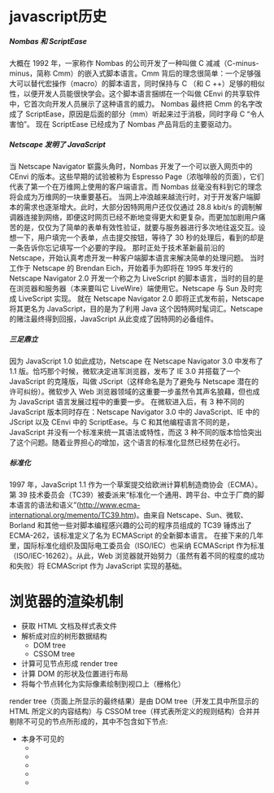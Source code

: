 # javascript历史
##### Nombas 和 ScriptEase  
大概在 1992 年，一家称作 Nombas 的公司开发了一种叫做 C 减减（C-minus-minus，简称 Cmm）的嵌入式脚本语言。Cmm 背后的理念很简单：一个足够强大可以替代宏操作（macro）的脚本语言，同时保持与 C （和 C ++）足够的相似性，以便开发人员能很快学会。这个脚本语言捆绑在一个叫做 CEnvi 的共享软件中，它首次向开发人员展示了这种语言的威力。
Nombas 最终把 Cmm 的名字改成了 ScriptEase，原因是后面的部分（mm）听起来过于消极，同时字母 C “令人害怕”。
现在 ScriptEase 已经成为了 Nombas 产品背后的主要驱动力。
##### Netscape 发明了 JavaScript
当 Netscape Navigator 崭露头角时，Nombas 开发了一个可以嵌入网页中的 CEnvi 的版本。这些早期的试验被称为 Espresso Page（浓咖啡般的页面），它们代表了第一个在万维网上使用的客户端语言。而 Nombas 丝毫没有料到它的理念将会成为万维网的一块重要基石。
当网上冲浪越来越流行时，对于开发客户端脚本的需求也逐渐增大。此时，大部分因特网用户还仅仅通过 28.8 kbit/s 的调制解调器连接到网络，即便这时网页已经不断地变得更大和更复杂。而更加加剧用户痛苦的是，仅仅为了简单的表单有效性验证，就要与服务器进行多次地往返交互。设想一下，用户填完一个表单，点击提交按钮，等待了 30 秒的处理后，看到的却是一条告诉你忘记填写一个必要的字段。
那时正处于技术革新最前沿的 Netscape，开始认真考虑开发一种客户端脚本语言来解决简单的处理问题。
当时工作于 Netscape 的 Brendan Eich，开始着手为即将在 1995 年发行的 Netscape Navigator 2.0 开发一个称之为 LiveScript 的脚本语言，当时的目的是在浏览器和服务器（本来要叫它 LiveWire）端使用它。Netscape 与 Sun 及时完成 LiveScript 实现。
就在 Netscape Navigator 2.0 即将正式发布前，Netscape 将其更名为 JavaScript，目的是为了利用 Java 这个因特网时髦词汇。Netscape 的赌注最终得到回报，JavaScript 从此变成了因特网的必备组件。
##### 三足鼎立   
因为 JavaScript 1.0 如此成功，Netscape 在 Netscape Navigator 3.0 中发布了 1.1 版。恰巧那个时候，微软决定进军浏览器，发布了 IE 3.0 并搭载了一个 JavaScript 的克隆版，叫做 JScript（这样命名是为了避免与 Netscape 潜在的许可纠纷）。微软步入 Web 浏览器领域的这重要一步虽然令其声名狼藉，但也成为 JavaScript 语言发展过程中的重要一步。
在微软进入后，有 3 种不同的 JavaScript 版本同时存在：Netscape Navigator 3.0 中的 JavaScript、IE 中的 JScript 以及 CEnvi 中的 ScriptEase。与 C 和其他编程语言不同的是，JavaScript 并没有一个标准来统一其语法或特性，而这 3 种不同的版本恰恰突出了这个问题。随着业界担心的增加，这个语言的标准化显然已经势在必行。
##### 标准化  
1997 年，JavaScript 1.1 作为一个草案提交给欧洲计算机制造商协会（ECMA）。第 39 技术委员会（TC39）被委派来“标准化一个通用、跨平台、中立于厂商的脚本语言的语法和语义”(http://www.ecma-international.org/memento/TC39.htm)。由来自 Netscape、Sun、微软、Borland 和其他一些对脚本编程感兴趣的公司的程序员组成的 TC39 锤炼出了 ECMA-262，该标准定义了名为 ECMAScript 的全新脚本语言。
在接下来的几年里，国际标准化组织及国际电工委员会（ISO/IEC）也采纳 ECMAScript 作为标准（ISO/IEC-16262）。从此，Web 浏览器就开始努力（虽然有着不同的程度的成功和失败）将 ECMAScript 作为 JavaScript 实现的基础。
# 浏览器的渲染机制  
- 获取 HTML 文档及样式表文件
- 解析成对应的树形数据结构  
  - DOM tree  
  - CSSOM tree
- 计算可见节点形成 render tree
- 计算 DOM 的形状及位置进行布局
- 将每个节点转化为实际像素绘制到视口上（栅格化）  
  
render tree（页面上所显示的最终结果）是由 DOM tree（开发工具中所显示的 HTML 所定义的内容结构）与 CSSOM tree（样式表所定义的规则结构）合并并剔除不可见的节点所形成的，其中不包含如下节点:
- 本身不可见的
  - <html>
  - <head>
  - <meta>
  - <link>
  - <style>
  - <script>
- 设置了 display: none; 样式的
# css样式javascript样式在html中的位置  
CSS文件的引入位置放在头部（<head>标签内部）
将js文件的引入位置放在底部（</body>前面）
# 白屏&FOUC (Flash of Unstyled Content) 无样式内容闪烁  
- 不同的浏览器对于CSS和HTML的处理方式不同，有的是等待CSS加载完成之后，对HTML元素进行渲染和展示（白屏问题）。有的是先对HTML元素进行展示，然后等待CSS加载完成之后重新对样式进行修改（FOUC无样式内容闪烁）  
- 如果把js文件放在头部，脚本会阻塞后面内容的呈现，脚本会阻塞其后组件的下载，出现白屏问题。
# repaint和 reflow的概念
1. repaint:不改变位置的更改样式操作
2. reflow:改变位置的的更改样式操作
- reflow和repaint都需要运算。所有需要优化尽量减少运算量。（如：减少DOM元素直接操作、）
# 如何异步加载脚本
1. repaint:不改变位置的更改样式操作
2. reflow:改变位置的的更改样式操作
- reflow和repaint都需要运算。所有需要优化尽量减少运算量。（如：减少DOM元素直接操作、）
# js的加载会阻塞后面元素的加载
- 有必要使用异步加载，可以设置加载数据
```
<script src="script.js"></script>
<script defer src="script.js"></script>
<script async src="script.js"></script>
```
- defer:脚本延迟到文档解析和显示后执行，有顺序
- async:不保证顺序
- 没有 defer 或 async，浏览器会立即加载并执行指定的脚本，“立即”指的是在渲染该 script 标签之下的文档元素之前，也就是说不等待后续载入的文档元素，读到就加载并执行。